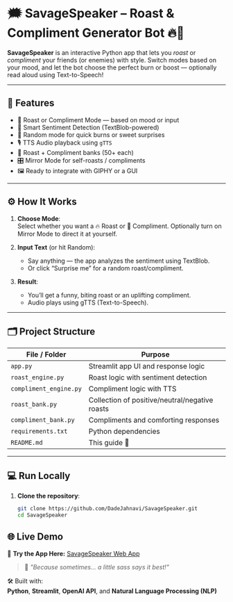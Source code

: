 # 🗯️ SavageSpeaker – Roast & Compliment Generator Bot 🔥💖

**SavageSpeaker** is an interactive Python app that lets you *roast* or *compliment* your friends (or enemies) with style. Switch modes based on your mood, and let the bot choose the perfect burn or boost — optionally read aloud using Text-to-Speech!

---

## 🌟 Features

- 🎯 Roast or Compliment Mode — based on mood or input
- 🧠 Smart Sentiment Detection (TextBlob-powered)
- 🔀 Random mode for quick burns or sweet surprises
- 🎙️ TTS Audio playback using `gTTS`
- 🧾 Roast + Compliment banks (50+ each)
- 🎛️ Mirror Mode for self-roasts / compliments
- 🖼️ Ready to integrate with GIPHY or a GUI

---

## ⚙️ How It Works

1. **Choose Mode**:  
   Select whether you want a 🔥 Roast or 💖 Compliment. Optionally turn on Mirror Mode to direct it at yourself.

2. **Input Text** (or hit Random):
   - Say anything — the app analyzes the sentiment using TextBlob.
   - Or click “Surprise me” for a random roast/compliment.

3. **Result**:
   - You’ll get a funny, biting roast or an uplifting compliment.
   - Audio plays using gTTS (Text-to-Speech).

---

## 🗂️ Project Structure

| File / Folder         | Purpose                                         |
|----------------------|-------------------------------------------------|
| `app.py`             | Streamlit app UI and response logic             |
| `roast_engine.py`    | Roast logic with sentiment detection            |
| `compliment_engine.py` | Compliment logic with TTS                      |
| `roast_bank.py`      | Collection of positive/neutral/negative roasts  |
| `compliment_bank.py` | Compliments and comforting responses            |
| `requirements.txt`   | Python dependencies                             |
| `README.md`          | This guide 🚀                                   |

---

## 💻 Run Locally

1. **Clone the repository**:
   ```bash
   git clone https://github.com/DadeJahnavi/SavageSpeaker.git
   cd SavageSpeaker

## 🌐 Live Demo

🔗 **Try the App Here:** [SavageSpeaker Web App](https://savage-speaker-dadejahnavi.streamlit.app/)

> 💬 *"Because sometimes... a little sass says it best!"*

🛠 Built with:  
**Python**, **Streamlit**, **OpenAI API**, and **Natural Language Processing (NLP)**
